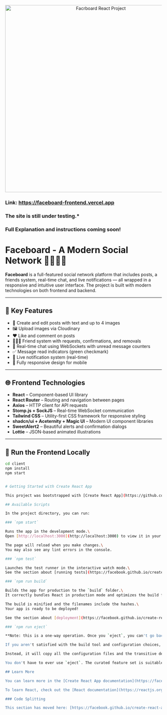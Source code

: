 
<p align="center">
  <img src="https://github.com/user-attachments/assets/f5783ee3-9716-4606-ac48-422ba553cd1a" alt="Facrboard React Project" width="600"/>
</p>

### Link: https://faceboard-frontend.vercel.app

### The site is still under testing.*

### Full Explanation and instructions coming soon!

# Faceboard - A Modern Social Network 🧑‍🤝‍🧑📱

**Faceboard** is a full-featured social network platform that includes posts, a friends system, real-time chat, and live notifications — all wrapped in a responsive and intuitive user interface. The project is built with modern technologies on both frontend and backend.

---

## 🧩 Key Features

- 📄 Create and edit posts with text and up to 4 images
- 🖼️ Upload images via Cloudinary
- ❤️ Like and comment on posts
- 🧑‍🤝‍🧑 Friend system with requests, confirmations, and removals
- 💬 Real-time chat using WebSockets with unread message counters
- ✅ Message read indicators (green checkmark)
- 🔔 Live notification system (real-time)
- 📱 Fully responsive design for mobile

---

## 🌐 Frontend Technologies

- **React** – Component-based UI library
- **React Router** – Routing and navigation between pages
- **Axios** – HTTP client for API requests
- **Stomp.js + SockJS** – Real-time WebSocket communication
- **Tailwind CSS** – Utility-first CSS framework for responsive styling
- **shadcn/ui + Aceternity + Magic UI** – Modern UI component libraries
- **SweetAlert2** – Beautiful alerts and confirmation dialogs
- **Lottie** – JSON-based animated illustrations

---

## 🚀 Run the Frontend Locally

```bash
cd client
npm install
npm start


# Getting Started with Create React App

This project was bootstrapped with [Create React App](https://github.com/facebook/create-react-app).

## Available Scripts

In the project directory, you can run:

### `npm start`

Runs the app in the development mode.\
Open [http://localhost:3000](http://localhost:3000) to view it in your browser.

The page will reload when you make changes.\
You may also see any lint errors in the console.

### `npm test`

Launches the test runner in the interactive watch mode.\
See the section about [running tests](https://facebook.github.io/create-react-app/docs/running-tests) for more information.

### `npm run build`

Builds the app for production to the `build` folder.\
It correctly bundles React in production mode and optimizes the build for the best performance.

The build is minified and the filenames include the hashes.\
Your app is ready to be deployed!

See the section about [deployment](https://facebook.github.io/create-react-app/docs/deployment) for more information.

### `npm run eject`

**Note: this is a one-way operation. Once you `eject`, you can't go back!**

If you aren't satisfied with the build tool and configuration choices, you can `eject` at any time. This command will remove the single build dependency from your project.

Instead, it will copy all the configuration files and the transitive dependencies (webpack, Babel, ESLint, etc) right into your project so you have full control over them. All of the commands except `eject` will still work, but they will point to the copied scripts so you can tweak them. At this point you're on your own.

You don't have to ever use `eject`. The curated feature set is suitable for small and middle deployments, and you shouldn't feel obligated to use this feature. However we understand that this tool wouldn't be useful if you couldn't customize it when you are ready for it.

## Learn More

You can learn more in the [Create React App documentation](https://facebook.github.io/create-react-app/docs/getting-started).

To learn React, check out the [React documentation](https://reactjs.org/).

### Code Splitting

This section has moved here: [https://facebook.github.io/create-react-app/docs/code-splitting](https://facebook.github.io/create-react-app/docs/code-splitting)


